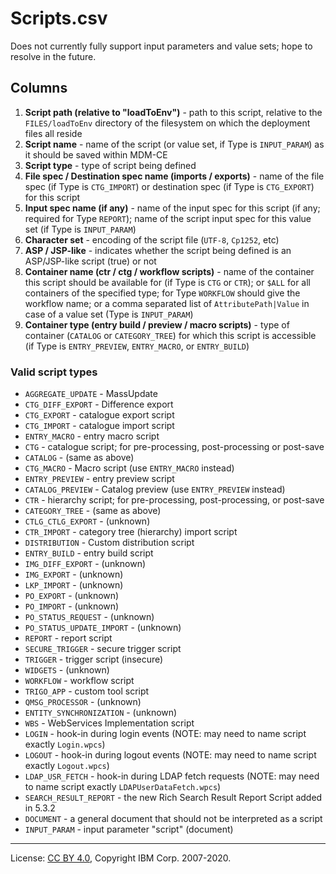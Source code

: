 <!-- SPDX-License-Identifier: CC-BY-4.0 -->
<!-- Copyright IBM Corp. 2007-2020 -->

# Scripts.csv

Does not currently fully support input parameters and value sets; hope to resolve in the future.

## Columns

1. **Script path (relative to "loadToEnv")** - path to this script, relative to the `FILES/loadToEnv` directory of the filesystem on which the deployment files all reside
1. **Script name** - name of the script (or value set, if Type is `INPUT_PARAM`) as it should be saved within MDM-CE
1. **Script type** - type of script being defined
1. **File spec / Destination spec name (imports / exports)** - name of the file spec (if Type is `CTG_IMPORT`) or destination spec (if Type is `CTG_EXPORT`) for this script
1. **Input spec name (if any)** - name of the input spec for this script (if any; required for Type `REPORT`); name of the script input spec for this value set (if Type is `INPUT_PARAM`)
1. **Character set** - encoding of the script file (`UTF-8`, `Cp1252`, etc)
1. **ASP / JSP-like** - indicates whether the script being defined is an ASP/JSP-like script (true) or not
1. **Container name (ctr / ctg / workflow scripts)** - name of the container this script should be available for (if Type is `CTG` or `CTR`); or `$ALL` for all containers of the specified type; for Type `WORKFLOW` should give the workflow name; or a comma separated list of `AttributePath|Value` in case of a value set (Type is `INPUT_PARAM`)
1. **Container type (entry build / preview / macro scripts)** - type of container (`CATALOG` or `CATEGORY_TREE`) for which this script is accessible (if Type is `ENTRY_PREVIEW`, `ENTRY_MACRO`, or `ENTRY_BUILD`)

### Valid script types

- `AGGREGATE_UPDATE` - MassUpdate
- `CTG_DIFF_EXPORT` - Difference export
- `CTG_EXPORT` - catalogue export script
- `CTG_IMPORT` - catalogue import script
- `ENTRY_MACRO` - entry macro script
- `CTG` - catalogue script; for pre-processing, post-processing or post-save
- `CATALOG` - (same as above)
- `CTG_MACRO` - Macro script (use `ENTRY_MACRO` instead)
- `ENTRY_PREVIEW` - entry preview script
- `CATALOG_PREVIEW` - Catalog preview (use `ENTRY_PREVIEW` instead)
- `CTR` - hierarchy script; for pre-processing, post-processing, or post-save
- `CATEGORY_TREE` - (same as above)
- `CTLG_CTLG_EXPORT` - (unknown)
- `CTR_IMPORT` - category tree (hierarchy) import script
- `DISTRIBUTION` - Custom distribution script
- `ENTRY_BUILD` - entry build script
- `IMG_DIFF_EXPORT` - (unknown)
- `IMG_EXPORT` - (unknown)
- `LKP_IMPORT` - (unknown)
- `PO_EXPORT` - (unknown)
- `PO_IMPORT` - (unknown)
- `PO_STATUS_REQUEST` - (unknown)
- `PO_STATUS_UPDATE_IMPORT` - (unknown)
- `REPORT` - report script
- `SECURE_TRIGGER` - secure trigger script
- `TRIGGER` - trigger script (insecure)
- `WIDGETS` - (unknown)
- `WORKFLOW` - workflow script
- `TRIGO_APP` - custom tool script
- `QMSG_PROCESSOR` - (unknown)
- `ENTITY_SYNCHRONIZATION` - (unknown)
- `WBS` - WebServices Implementation script
- `LOGIN` - hook-in during login events (NOTE: may need to name script exactly `Login.wpcs`)
- `LOGOUT` - hook-in during logout events (NOTE: may need to name script exactly `Logout.wpcs`)
- `LDAP_USR_FETCH` - hook-in during LDAP fetch requests (NOTE: may need to name script exactly `LDAPUserDataFetch.wpcs`)
- `SEARCH_RESULT_REPORT` - the new Rich Search Result Report Script added in 5.3.2
- `DOCUMENT` - a general document that should not be interpreted as a script
- `INPUT_PARAM` - input parameter "script" (document)

----
License: [CC BY 4.0](https://creativecommons.org/licenses/by/4.0/),
Copyright IBM Corp. 2007-2020.

